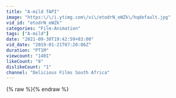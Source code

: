 ```yaml
---
title: "A-mild TAPI"
image: "https:\/\/i.ytimg.com\/vi\/etodrN_eWZk\/hqdefault.jpg"
vid_id: "etodrN_eWZk"
categories: "Film-Animation"
tags: ["A-mild"]
date: "2021-09-30T19:42:59+03:00"
vid_date: "2019-01-21T07:20:06Z"
duration: "PT1M"
viewcount: "1401"
likeCount: "8"
dislikeCount: "1"
channel: "Delicious Films South Africa"
---
```

{% raw %}{% endraw %}
